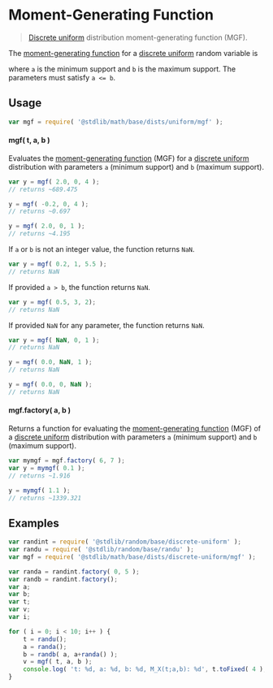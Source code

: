 # Moment-Generating Function

> [Discrete uniform][discrete-uniform-distribution] distribution moment-generating function (MGF).

<!-- Section to include introductory text. Make sure to keep an empty line after the intro `section` element and another before the `/section` close. -->

<section class="intro">

The [moment-generating function][mgf] for a [discrete uniform][discrete-uniform-distribution] random variable is

<!-- <equation class="equation" label="eq:discrete_uniform_mgf" align="center" raw="M_X(t) := \mathbb{E}\!\left[e^{tX}\right]= \begin{cases} \frac{\mathrm{e}^{at}-\mathrm{e}^{t(b+1)}}{(b-a+1)(1-e^t)} & \text{for } t \neq 0 \\ 1 & \text{for } t = 0 \end{cases}" alt="Moment-generating function (MGF) for a discrete uniform distribution."> -->

<!-- </equation> -->

where `a` is the minimum support and `b` is the maximum support. The parameters must satisfy `a <= b`.

</section>

<!-- /.intro -->

<!-- Package usage documentation. -->

<section class="usage">

## Usage

```javascript
var mgf = require( '@stdlib/math/base/dists/uniform/mgf' );
```

#### mgf( t, a, b )

Evaluates the [moment-generating function][mgf] (MGF) for a [discrete uniform][discrete-uniform-distribution] distribution with parameters `a` (minimum support) and `b` (maximum support).

```javascript
var y = mgf( 2.0, 0, 4 );
// returns ~689.475

y = mgf( -0.2, 0, 4 );
// returns ~0.697

y = mgf( 2.0, 0, 1 );
// returns ~4.195
```

If `a` or `b` is not an integer value, the function returns `NaN`.

```javascript
var y = mgf( 0.2, 1, 5.5 );
// returns NaN
```

If provided `a > b`, the function returns `NaN`.

```javascript
var y = mgf( 0.5, 3, 2);
// returns NaN
```

If provided `NaN` for any parameter, the function returns `NaN`.

``` javascript
var y = mgf( NaN, 0, 1 );
// returns NaN

y = mgf( 0.0, NaN, 1 );
// returns NaN

y = mgf( 0.0, 0, NaN );
// returns NaN
```

#### mgf.factory( a, b )

Returns a function for evaluating the [moment-generating function][mgf] (MGF) of a [discrete uniform][discrete-uniform-distribution] distribution with parameters `a` (minimum support) and `b` (maximum support).

```javascript
var mymgf = mgf.factory( 6, 7 );
var y = mymgf( 0.1 );
// returns ~1.916

y = mymgf( 1.1 );
// returns ~1339.321
```

</section>

<!-- /.usage -->

<!-- Package usage notes. Make sure to keep an empty line after the `section` element and another before the `/section` close. -->

<section class="notes">

</section>

<!-- /.notes -->

<!-- Package usage examples. -->

<section class="examples">

## Examples

<!-- eslint no-undef: "error" -->

```javascript
var randint = require( '@stdlib/random/base/discrete-uniform' );
var randu = require( '@stdlib/random/base/randu' );
var mgf = require( '@stdlib/math/base/dists/discrete-uniform/mgf' );

var randa = randint.factory( 0, 5 );
var randb = randint.factory();
var a;
var b;
var t;
var v;
var i;

for ( i = 0; i < 10; i++ ) {
    t = randu();
    a = randa();
    b = randb( a, a+randa() );
    v = mgf( t, a, b );
    console.log( 't: %d, a: %d, b: %d, M_X(t;a,b): %d', t.toFixed( 4 ), a.toFixed( 4 ), b.toFixed( 4 ), v.toFixed( 4 ) );
}
```

</section>

<!-- /.examples -->

<!-- Section to include cited references. If references are included, add a horizontal rule *before* the section. Make sure to keep an empty line after the `section` element and another before the `/section` close. -->

<section class="references">

</section>

<!-- /.references -->

<!-- Section for all links. Make sure to keep an empty line after the `section` element and another before the `/section` close. -->

<section class="links">

[discrete-uniform-distribution]: https://en.wikipedia.org/wiki/Discrete_uniform_distribution

[mgf]: https://en.wikipedia.org/wiki/Moment-generating_function

</section>

<!-- /.links -->
